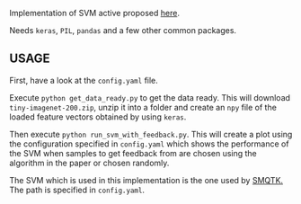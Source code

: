 Implementation of SVM active proposed [here](http://infolab.stanford.edu/~echang/svmactive.pdf).

Needs `keras`, `PIL`, `pandas` and a few other common packages.

USAGE
-----

First, have a look at the `config.yaml` file.

Execute `python get_data_ready.py` to get the data ready.  This will download 
`tiny-imagenet-200.zip`, unzip it into a folder and create an `npy` file
of the loaded feature vectors obtained by using `keras`.

Then execute `python run_svm_with_feedback.py`.  This will create a plot
using the configuration specified in `config.yaml` which shows the performance
of the SVM when samples to get feedback from are chosen using the algorithm
in the paper or chosen randomly.

The SVM which is used in this implementation is the one used by [SMQTK.](https://github.com/Kitware/SMQTK/tree/master/TPL/libsvm-3.1-custom) The path is specified in `config.yaml`.


